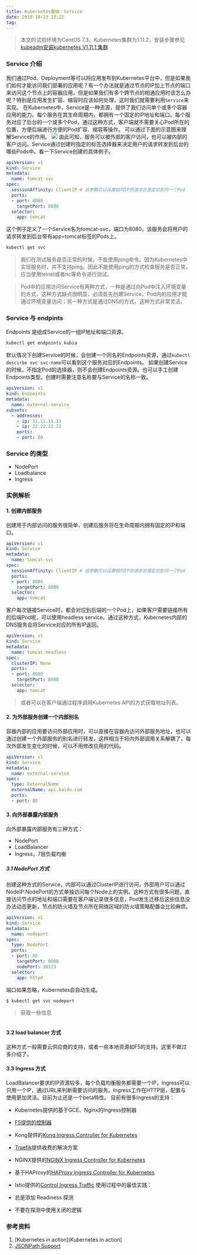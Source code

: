 ```yaml
---
title: Kubernetes基础：Service
date: 2018-10-23 13:22
tag: 
---
```


> 本文的试验环境为CentOS 7.3，Kubernetes集群为1.11.2，安装步骤参见[kubeadm安装kubernetes V1.11.1 集群](https://www.edulinks.cn/2018/07/24/20180724-kubeadm-install-kubernetes/)

### Service 介绍

我们通过Pod、Deployment等可以将应用发布到Kubernetes平台中，但是如果我们如何才能访问我们部署的应用呢？有一个办法就是通过节点的IP加上节点的端口来访问这个节点上的容器应用，但是如果我们有多个跨节点的相通应用时该怎么办呢？特别是应用发生扩容、缩容时应该如何处理，这时我们就需要利用```Service```来实现。
在Kubernetes中，Service是一种资源，提供了我们访问单个或多个容器应用的能力。每个服务在其生命周期内，都拥有一个固定的IP地址和端口。每个服务对应了后台的一个或多个Pod，通过这种方式，客户端就不需要关心Pod所在的位置，方便后端进行方便的Pod扩容、缩容等操作。
可以通过下面的示意图来理解Service的作用。
![](./20181023-kubernetes-service/39469-20181023132306675-1899988743.png)
由此可知，服务可以被外部的客户访问，也可以被内部的客户访问。Service通过创建时指定的标签选择器来决定用户的请求转发到后台的哪些Pods中。看一下Service创建的具体例子。

```yaml
apiVersion: v1
kind: Service
metadata:
  name: tomcat-svc
spec:
  sessionAffinity: ClientIP # 该参数可以设置相同IP的请求总是定位到同一个Pod
  ports:
  - port: 8080
    targetPort: 8080
  selector:
    app: tomcat
```
这个例子定义了一个Service名为tomcat-svc，端口为8080，该服务会将用户的请求转发到后台带有app=tomcat标签的Pods上。
```bash
kubectl get svc
```
> 我们在测试服务是否正常的时候，不能使用ping命令。因为Kubernetes中实现服务时，并不支持ping。因此不能使用ping的方式检查服务是否正常，应当使用telnet或者nc等命令进行测试。

> Pod中的应用访问Service有两种方式，一种是通过向Pod中注入环境变量的方式，这种方式缺点很明显，必须首先创建Service，Pod内的应用才能通过环境变量访问；另一种方式是通过DNS的方式，这种方式非常灵活。


### Service 与 endpints
Endpoints 是组成Service的一组IP地址和端口资源。
```bash
kubectl get endpoints kubia
```
默认情况下创建Service的时候，会创建一个同名的Endpoints资源，通过```kubectl descirbe svc svc-name```可以看到这个服务对应的Endpoints。
如果创建Service的时候，不指定Pod的选择器，则不会创建Endpoints资源。也可以手工创建Endpoints类型。创建时需要注意名称要与Service的名称一致。
```yaml
apiVersion: v1
kind: Endpoints
metadata: 
  name: external-service
subsets:
  - addresses:
    - ip: 11.11.11.11
    - ip: 22.22.22.22
    ports:
    - port: 80
```

### Service 的类型

* NodePort
* Loadbalance
* Ingress

### 实例解析

#### 1. 创建内部服务
创建用于内部访问的服务很简单，创建后服务将在生命周期内拥有固定的IP和端口。
```yaml
apiVersion: v1
kind: Service
metadata:
  name: tomcat-svc
spec:
  sessionAffinity: ClientIP # 该参数可以设置相同IP的请求总是定位到同一个Pod
  ports:
  - port: 8080
    targetPort: 8080
  selector:
    app: tomcat
```
客户每次链接Service时，都会对应到后端的一个Pod上，如果客户需要链接所有的后端Pod呢，可以使用headless service。通过这种方式，Kubernetes内部的DNS服务会将Service对应的所有IP返回。
```yaml
apiVersion: v1
kind: Service
metadata:
  name: tomcat-headless
spec:
  clusterIP: None
  ports:
  - port: 8080
    targetPort: 8080
  selector:
    app: tomcat
```
> 或者可以在客户端通过程序调用Kubernetes API的方式获取地址列表。


#### 2. 为外部服务创建一个内部别名
容器内部的应用要访问外部应用时，可以直接在容器内访问外部服务地址，也可以通过创建一个外部服务的别名进行转发，这样相当于将内外部调用关系解耦了，每次外部发生变化的时候，可以不用修改应用的代码。
```yaml
apiVersion: v1
kind: Service
metadata:
  name: external-service
spec:
  type: ExternalName
  externalName: api.baidu.com
  ports:
  - port: 80
```

#### 3. 向外部暴露内部服务
向外部暴露内部服务有三种方式：

* NodePort
* LoadBalancer
* Ingress，7层负载均衡

##### 3.1 NodePort 方式
创建这种方式的Service，内部可以通过ClusterIP进行访问，外部用户可以通过NodeIP:NodePort的方式单独访问每个Node上的实例。这种方式有很多问题，直接访问节点的地址和端口需要在客户端记录很多信息，Pod发生迁移后这些信息没办法动态更新，节点的防火墙及节点所在网络区域的防火墙策略配置会比较麻烦。
```yaml
apiVersion: v1
kind: Service
metadata:
  name: nodeport
spec:
  type: NodePort
  ports:
  - port: 80
    targetPort: 8080
    nodePort: 30123
  selector:
    app: httpd
```
端口如果忽略，Kubernetes会自动生成。
```bash
$ kubectl get svc nodeport
```
> 获取一些信息

```kubectl get nodes -o jsonpath='{.items[*].status.addresses[?(@.type="InternalIP")].address}'

```

#### 3.2 load balancer 方式
这种方式一般需要云供应商的支持，或者一些本地资源如F5的支持。这里不做过多介绍了。

#### 3.3 Ingress 方式
LoadBalancer要求的IP资源较多，每个负载均衡服务都需要一个IP，Ingress可以只用一个IP，通过URL来判断需要访问的服务。Ingress工作在HTTP层，配置与使用更加灵活。目前为止还是一个beta特性。
目前有很多Ingress的支持：

* Kubernetes提供的基于GCE、Nginx的Ingress控制器
* [F5提供的控制器](http://clouddocs.f5.com/products/connectors/k8s-bigip-ctlr/latest)
* Kong提供的[Kong Ingress Controller for Kubernetes](https://konghq.com/blog/kubernetes-ingress-controller-for-kong/)
* [Traefik](https://github.com/containous/traefik)提供收费的解决方案
* NGINX提供的[NGINX Ingress Controller for Kubernetes](https://www.nginx.com/products/nginx/kubernetes-ingress-controller)
* 基于HAProxy的[HAProxy Ingress Controller for Kubernetes](https://www.haproxy.com/blog/haproxy_ingress_controller_for_kubernetes/)
* Istio提供的[Control Ingress Traffic](https://istio.io/docs/tasks/traffic-management/ingress/)
使用过程中的最佳实践：

* 总是添加 Readiness 探测
* 不要在探测中使用关闭的逻辑

### 参考资料

1. [Kubernetes in action](Kubernetes in action)
2. [JSONPath Support](https://kubernetes.io/docs/reference/kubectl/jsonpath/)












